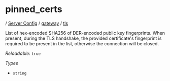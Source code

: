 # pinned_certs

/ [Server Config](/ref/config/index.md) / [gateway](/ref/config/gateway/index.md) / [tls](/ref/config/gateway/tls/index.md) 

List of hex-encoded SHA256 of DER-encoded public key fingerprints. When present, during the TLS handshake, the
provided certificate's fingerprint is required to be present in the list, otherwise the connection will be
closed.

*Reloadable*: `true`

*Types*

- `string`


